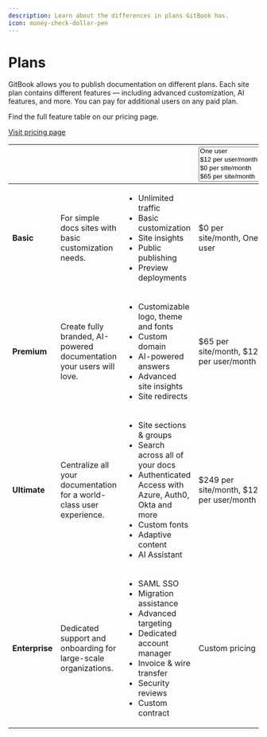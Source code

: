 ```yaml
---
description: Learn about the differences in plans GitBook has.
icon: money-check-dollar-pen
---
```


# Plans

GitBook allows you to publish documentation on different plans. Each site plan contains different features — including advanced customization, AI features, and more. You can pay for additional users on any paid plan.

Find the full feature table on our pricing page.

<a href="https://www.gitbook.com/pricing" class="button secondary">Visit pricing page</a>

<table data-card-size="large" data-view="cards"><thead><tr><th></th><th></th><th></th><th><select multiple><option value="1IOj5OsCI80x" label="One user" color="blue"></option><option value="jwuerfapqZgp" label="$12 per user/month" color="blue"></option><option value="Dv0PG4STqnyC" label="$0 per site/month" color="blue"></option><option value="4xSOYxQzM286" label="$65 per site/month" color="blue"></option><option value="qs7mGxFT5TGU" label="$249 per site/month" color="blue"></option><option value="2wc8KIxgqZNM" label="Custom pricing" color="blue"></option></select></th><th data-hidden data-card-cover data-type="image">Cover image</th><th data-hidden data-card-cover-dark data-type="image">Cover image (dark)</th></tr></thead><tbody><tr><td><strong>Basic</strong></td><td>For simple docs sites with basic customization needs.</td><td><ul><li>Unlimited traffic</li><li>Basic customization</li><li>Site insights</li><li>Public publishing</li><li>Preview deployments</li></ul></td><td><span data-option="Dv0PG4STqnyC">$0 per site/month, </span><span data-option="1IOj5OsCI80x">One user</span></td><td><a href="../../.gitbook/assets/card_plan_basic.svg">card_plan_basic.svg</a></td><td><a href="../../.gitbook/assets/basic.svg">basic.svg</a></td></tr><tr><td><strong>Premium</strong></td><td>Create fully branded, AI-powered documentation your users will love.</td><td><ul><li>Customizable logo, theme and fonts</li><li>Custom domain</li><li>AI-powered answers</li><li>Advanced site insights</li><li>Site redirects</li></ul></td><td><span data-option="4xSOYxQzM286">$65 per site/month, </span><span data-option="jwuerfapqZgp">$12 per user/month</span></td><td><a href="../../.gitbook/assets/card_plan_premium.svg">card_plan_premium.svg</a></td><td><a href="../../.gitbook/assets/premium.svg">premium.svg</a></td></tr><tr><td><strong>Ultimate</strong></td><td>Centralize all your documentation for a world-class user experience.</td><td><ul><li>Site sections &#x26; groups</li><li>Search across all of your docs</li><li>Authenticated Access with Azure, Auth0, Okta and more</li><li>Custom fonts</li><li>Adaptive content</li><li>AI Assistant</li></ul></td><td><span data-option="qs7mGxFT5TGU">$249 per site/month, </span><span data-option="jwuerfapqZgp">$12 per user/month</span></td><td><a href="../../.gitbook/assets/card_plan_ultimate.svg">card_plan_ultimate.svg</a></td><td><a href="../../.gitbook/assets/ultimate.svg">ultimate.svg</a></td></tr><tr><td><strong>Enterprise</strong></td><td>Dedicated support and onboarding for large-scale organizations.</td><td><ul><li>SAML SSO</li><li>Migration assistance</li><li>Advanced targeting</li><li>Dedicated account manager</li><li>Invoice &#x26; wire transfer</li><li>Security reviews</li><li>Custom contract</li></ul></td><td><span data-option="2wc8KIxgqZNM">Custom pricing</span></td><td><a href="../../.gitbook/assets/card_plan_enterprise.svg">card_plan_enterprise.svg</a></td><td><a href="../../.gitbook/assets/enterprise.svg">enterprise.svg</a></td></tr></tbody></table>

